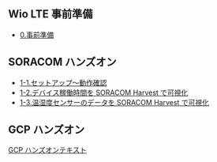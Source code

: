 ## Wio LTE 事前準備
- <a href="0/prepare.html" target="_blank">0.事前準備</a>

## SORACOM ハンズオン
- [1-1.セットアップ〜動作確認](1/1-setup.html)
- [1-2.デバイス稼働時間を SORACOM Harvest で可視化](1/2-uptime.html)
- [1-3.温湿度センサーのデータを SORACOM Harvest で可視化](1/3-sensor.html)

## GCP ハンズオン
[GCP ハンズオンテキスト](http://bit.ly/2OqmU0J)
